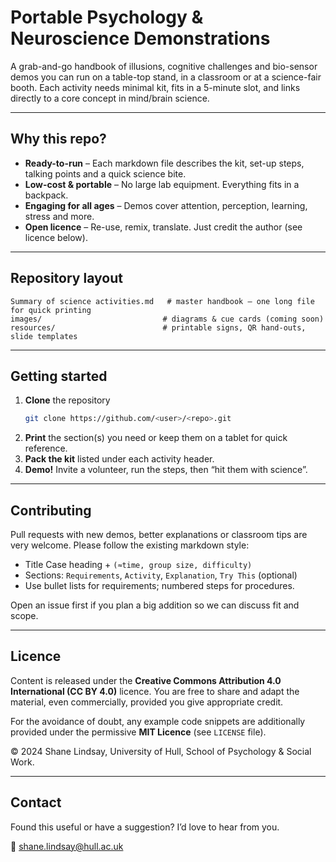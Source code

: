 # Portable Psychology & Neuroscience Demonstrations

A grab-and-go handbook of illusions, cognitive challenges and bio-sensor demos you can run on a table-top stand, in a classroom or at a science-fair booth. Each activity needs minimal kit, fits in a 5-minute slot, and links directly to a core concept in mind/brain science.

---

## Why this repo?

* **Ready-to-run** – Each markdown file describes the kit, set-up steps, talking points and a quick science bite.
* **Low-cost & portable** – No large lab equipment. Everything fits in a backpack.
* **Engaging for all ages** – Demos cover attention, perception, learning, stress and more.
* **Open licence** – Re-use, remix, translate. Just credit the author (see licence below).

---

## Repository layout

```
Summary of science activities.md   # master handbook – one long file for quick printing
images/                           # diagrams & cue cards (coming soon)
resources/                        # printable signs, QR hand-outs, slide templates
```

---

## Getting started

1. **Clone** the repository
   ```bash
   git clone https://github.com/<user>/<repo>.git
   ```
2. **Print** the section(s) you need or keep them on a tablet for quick reference.
3. **Pack the kit** listed under each activity header.
4. **Demo!** Invite a volunteer, run the steps, then “hit them with science”.

---

## Contributing

Pull requests with new demos, better explanations or classroom tips are very welcome. Please follow the existing markdown style:

* Title Case heading + `(≈time, group size, difficulty)`
* Sections: `Requirements`, `Activity`, `Explanation`, `Try This` (optional)
* Use bullet lists for requirements; numbered steps for procedures.

Open an issue first if you plan a big addition so we can discuss fit and scope.

---

## Licence

Content is released under the **Creative Commons Attribution 4.0 International (CC BY 4.0)** licence. You are free to share and adapt the material, even commercially, provided you give appropriate credit.

For the avoidance of doubt, any example code snippets are additionally provided under the permissive **MIT Licence** (see `LICENSE` file).

© 2024 Shane Lindsay, University of Hull, School of Psychology & Social Work.

---

## Contact

Found this useful or have a suggestion? I’d love to hear from you.

📧 [shane.lindsay@hull.ac.uk](mailto:s.lindsay@hull.ac.uk)
